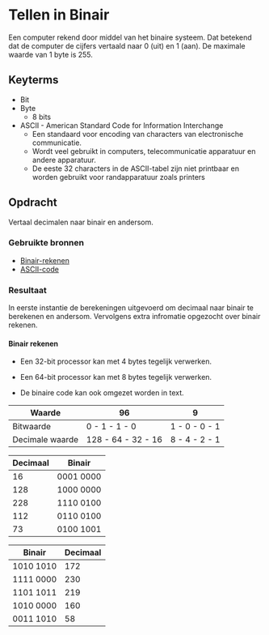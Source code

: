 # Tellen in Binair
Een computer rekend door middel van het binaire systeem. Dat betekend dat de computer de cijfers vertaald naar 0 (uit) en 1 (aan). De maximale waarde van 1 byte is 255.

## Keyterms
* Bit
* Byte
    * 8 bits
* ASCII - American Standard Code for Information Interchange
    * Een standaard voor encoding van characters van electronische communicatie. 
    * Wordt veel gebruikt in computers, telecommunicatie apparatuur en andere apparatuur. 
    * De eeste 32 characters in de ASCII-tabel zijn niet printbaar en worden gebruikt voor randapparatuur zoals printers

## Opdracht
Vertaal decimalen naar binair en andersom. 

### Gebruikte bronnen
- [Binair-rekenen](https://www.icttipsandtricks.nl/2016/11/05/binair-rekenen/)
- [ASCII-code](https://www.ascii-code.com/)

### Resultaat
In eerste instantie de berekeningen uitgevoerd om decimaal naar binair te berekenen en andersom. Vervolgens extra infromatie opgezocht over binair rekenen. 

#### Binair rekenen

- Een 32-bit processor kan met 4 bytes tegelijk verwerken. 
- Een 64-bit processor kan met 8 bytes tegelijk verwerken.
    
- De binaire code kan ook omgezet worden in text. 

| Waarde | 96 | 9 |
| -------- | --------- | ------ |
| Bitwaarde | 0 - 1 - 1 - 0 | 1 - 0 - 0 - 1 |
| Decimale waarde | 128 - 64 - 32 - 16 | 8 - 4 - 2 - 1 |


| Decimaal | Binair |
| -------- | --------- |
| 16 | 0001 0000 |
| 128 | 1000 0000 |
| 228 | 1110 0100 |
| 112 | 0110 0100 |
| 73 | 0100 1001 |

| Binair | Decimaal |
| -------- | --------- |
| 1010 1010 | 172 |
| 1111 0000 | 230 |
| 1101 1011 | 219 |
| 1010 0000 | 160 |
| 0011 1010 | 58 |